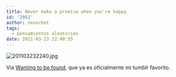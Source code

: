 ```yaml
---
title: Never make a promise when you're happy
id: '2951'
author: neverbot
tags:
  - pensamientos aleatorios
date: 2011-03-23 22:40:55
---
```


![201103232240.jpg](./never-make-a-promise-when-youre-happy/201103232240.jpg)

Vía [Wanting to be found](http://wantingtobefound.tumblr.com/post/714798977/mastontoquelaspiedras), que ya es oficialmente mi tumblr favorito.
